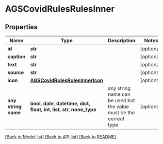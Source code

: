 # AGSCovidRulesRulesInner


## Properties
Name | Type | Description | Notes
------------ | ------------- | ------------- | -------------
**id** | **str** |  | [optional] 
**caption** | **str** |  | [optional] 
**text** | **str** |  | [optional] 
**source** | **str** |  | [optional] 
**icon** | [**AGSCovidRulesRulesInnerIcon**](AGSCovidRulesRulesInnerIcon.md) |  | [optional] 
**any string name** | **bool, date, datetime, dict, float, int, list, str, none_type** | any string name can be used but the value must be the correct type | [optional]

[[Back to Model list]](../README.md#documentation-for-models) [[Back to API list]](../README.md#documentation-for-api-endpoints) [[Back to README]](../README.md)


